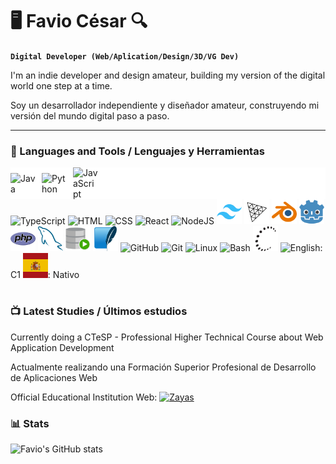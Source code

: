 # 🖥️ Favio César 🔍

**`Digital Developer (Web/Aplication/Design/3D/VG Dev)`**

I'm an indie developer and design amateur, building my version of the digital world one step at a time.
  
Soy un desarrollador independiente y diseñador amateur, construyendo mi versión del mundo digital paso a paso. 

---

### 🧰 Languages and Tools / Lenguajes y Herramientas

<div style="display: flex; flex-wrap: wrap; align-items: center; gap: 10px; background-color:white;">
   <img alt="Java" width="40px" src="https://cdn.jsdelivr.net/gh/devicons/devicon/icons/java/java-original.svg" />
   <img alt="Python" width="40px" src="https://cdn.jsdelivr.net/gh/devicons/devicon/icons/python/python-plain.svg" />
   <img alt="JavaScript" width="40px" src="https://cdn.jsdelivr.net/gh/devicons/devicon/icons/javascript/javascript-plain.svg" />
  </div>
  <div>
   <img alt="TypeScript" width="40px" src="https://cdn.jsdelivr.net/gh/devicons/devicon/icons/typescript/typescript-plain.svg" />
   <img alt="HTML" width="40px" src="https://cdn.jsdelivr.net/gh/devicons/devicon/icons/html5/html5-plain.svg" />
   <img alt="CSS" width="40px" src="https://cdn.jsdelivr.net/gh/devicons/devicon/icons/css3/css3-plain.svg" />
   <img alt="React" width="40px" src="https://cdn.jsdelivr.net/gh/devicons/devicon/icons/react/react-original.svg" />
   <img alt="NodeJS" width="40px" src="https://cdn.jsdelivr.net/gh/devicons/devicon/icons/nodejs/nodejs-original.svg" />
   <img alt="Tailwind" width="40px" src="https://github.com/devicons/devicon/blob/6910f0503efdd315c8f9b858234310c06e04d9c0/icons/tailwindcss/tailwindcss-original.svg" />
   <img alt="ThreeJS" width="40px" src="https://github.com/devicons/devicon/blob/6910f0503efdd315c8f9b858234310c06e04d9c0/icons/threejs/threejs-original.svg" />
   <img alt="Blender" width="40px" src="https://github.com/devicons/devicon/blob/6910f0503efdd315c8f9b858234310c06e04d9c0/icons/blender/blender-original.svg" />
   <img alt="Godot" width="40px" src="https://github.com/devicons/devicon/blob/6910f0503efdd315c8f9b858234310c06e04d9c0/icons/godot/godot-original.svg" />
   <img alt="PHP" width="40px" src="https://github.com/devicons/devicon/blob/6910f0503efdd315c8f9b858234310c06e04d9c0/icons/php/php-original.svg" />
   <img alt="MySql" width="40px" src="https://github.com/devicons/devicon/blob/6910f0503efdd315c8f9b858234310c06e04d9c0/icons/mysql/mysql-original.svg" />
   <img alt="SqlDeveloper" width="40px" src="https://github.com/devicons/devicon/blob/6910f0503efdd315c8f9b858234310c06e04d9c0/icons/sqldeveloper/sqldeveloper-original.svg" />
   <img alt="SqlLite" width="40px" src="https://github.com/devicons/devicon/blob/6910f0503efdd315c8f9b858234310c06e04d9c0/icons/sqlite/sqlite-original.svg" />
   <img alt="GitHub" width="40px" src="https://cdn.jsdelivr.net/gh/devicons/devicon/icons/github/github-original.svg" />
   <img alt="Git" width="40px" src="https://cdn.jsdelivr.net/gh/devicons/devicon/icons/git/git-original.svg" />
   <img alt="Linux" width="40px" src="https://cdn.jsdelivr.net/gh/devicons/devicon/icons/linux/linux-original.svg" />
   <img alt="Bash" width="40px" src="https://cdn.jsdelivr.net/gh/devicons/devicon/icons/bash/bash-original.svg" />
   <img alt="SSH" width="40px" src="https://github.com/devicons/devicon/blob/6910f0503efdd315c8f9b858234310c06e04d9c0/icons/ssh/ssh-original.svg" />
   <img alt="English" width="40px" src="https://upload.wikimedia.org/wikipedia/commons/thumb/a/aa/Flag_of_the_United_Kingdom_%281-1%29.svg/300px-Flag_of_the_United_Kingdom_%281-1%29.svg.png" />: C1
   <img alt="Spanish" width="40px" src="https://github.com/lipis/flag-icons/blob/e119b66129af6dd849754ccf25dfbf81d4a306d5/flags/1x1/es.svg" />: Nativo
</div>

#

### 📺 Latest Studies / Últimos estudios

Currently doing a CTeSP - Professional Higher Technical Course about Web Application Development

Actualmente realizando una Formación Superior Profesional de Desarrollo de Aplicaciones Web

   <p align="left">
     Official Educational Institution Web:
      <a href="https://site.educa.madrid.org/ies.mariadezayas.majadahonda/">
        <img alt="Zayas" width="30px" src="https://img.icons8.com/?size=100&id=111460&format=png&color=FFFFFF" />
      </a> 
   </p>

### 📊 Stats

![Favio's GitHub stats](https://github-readme-stats.vercel.app/api?username=Favio-Cesar&show_icons=true&theme=gruvbox)

#

<!--
**Favio-Cesar/Favio-Cesar** 

Here are some ideas:

- 🔭 I’m currently working on ...
- 🌱 I’m currently learning ...
- 👯 I’m looking to collaborate on ...
- 🤔 I’m looking for help with ...
- 💬 Ask me about ...
- 📫 How to reach me: ...
- 😄 Pronouns: ...
- ⚡ Fun fact: ...
-->
